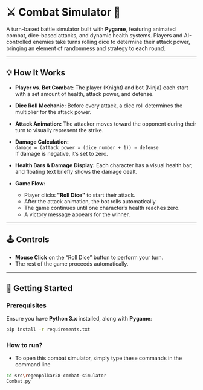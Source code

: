# ⚔️ Combat Simulator 🎲  
A turn-based battle simulator built with **Pygame**, featuring animated combat, dice-based attacks, and dynamic health systems. Players and AI-controlled enemies take turns rolling dice to determine their attack power, bringing an element of randomness and strategy to each round.

---

## 💡 How It Works
- **Player vs. Bot Combat:** The player (Knight) and bot (Ninja) each start with a set amount of health, attack power, and defense.  
- **Dice Roll Mechanic:** Before every attack, a dice roll determines the multiplier for the attack power.  
- **Attack Animation:** The attacker moves toward the opponent during their turn to visually represent the strike.  
- **Damage Calculation:**  
  `damage = (attack_power × (dice_number + 1)) − defense`  
  If damage is negative, it’s set to zero.  

- **Health Bars & Damage Display:** Each character has a visual health bar, and floating text briefly shows the damage dealt.  
- **Game Flow:**  
  - Player clicks **"Roll Dice"** to start their attack.  
  - After the attack animation, the bot rolls automatically.  
  - The game continues until one character’s health reaches zero.  
  - A victory message appears for the winner.

---

## 🕹️ Controls
- **Mouse Click** on the “Roll Dice” button to perform your turn.  
- The rest of the game proceeds automatically.

---

## 🚀 Getting Started

### Prerequisites
Ensure you have **Python 3.x** installed, along with **Pygame**:

```bash
pip install -r requirements.txt
```

### How to run?
- To open this combat simulator, simply type these commands in the command line

```bash
cd src\regenpalkar28-combat-simulator
Combat.py
```